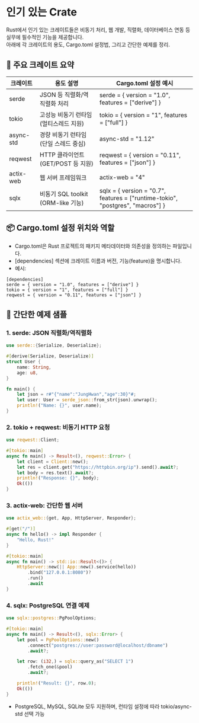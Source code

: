 # 인기 있는 Crate
Rust에서 인기 있는 크레이트들은 비동기 처리, 웹 개발, 직렬화, 데이터베이스 연동 등 실무에 필수적인 기능을 제공합니다.  
아래에 각 크레이트의 용도, Cargo.toml 설정법, 그리고 간단한 예제를 정리.  

## 🧰 주요 크레이트 요약

| 크레이트     | 용도 설명                            | Cargo.toml 설정 예시                                                   |
|--------------|---------------------------------------|------------------------------------------------------------------------|
| serde        | JSON 등 직렬화/역직렬화 처리          | serde = { version = "1.0", features = ["derive"] }                     |
| tokio        | 고성능 비동기 런타임 (멀티스레드 지원) | tokio = { version = "1", features = ["full"] }                         |
| async-std    | 경량 비동기 런타임 (단일 스레드 중심)  | async-std = "1.12"                                                     |
| reqwest      | HTTP 클라이언트 (GET/POST 등 지원)     | reqwest = { version = "0.11", features = ["json"] }                    |
| actix-web    | 웹 서버 프레임워크                    | actix-web = "4"                                                        |
| sqlx         | 비동기 SQL toolkit (ORM-like 기능)     | sqlx = { version = "0.7", features = ["runtime-tokio", "postgres", "macros"] } |


## 📦 Cargo.toml 설정 위치와 역할
- Cargo.toml은 Rust 프로젝트의 패키지 메타데이터와 의존성을 정의하는 파일입니다.
- [dependencies] 섹션에 크레이트 이름과 버전, 기능(feature)을 명시합니다.
- 예시:
```
[dependencies]
serde = { version = "1.0", features = ["derive"] }
tokio = { version = "1", features = ["full"] }
reqwest = { version = "0.11", features = ["json"] }
```


## 🧪 간단한 예제 샘플
### 1. serde: JSON 직렬화/역직렬화
```rust
use serde::{Serialize, Deserialize};

#[derive(Serialize, Deserialize)]
struct User {
    name: String,
    age: u8,
}

fn main() {
    let json = r#"{"name":"JungHwan","age":30}"#;
    let user: User = serde_json::from_str(json).unwrap();
    println!("Name: {}", user.name);
}
```


### 2. tokio + reqwest: 비동기 HTTP 요청
```rust
use reqwest::Client;

#[tokio::main]
async fn main() -> Result<(), reqwest::Error> {
    let client = Client::new();
    let res = client.get("https://httpbin.org/ip").send().await?;
    let body = res.text().await?;
    println!("Response: {}", body);
    Ok(())
}
```


### 3. actix-web: 간단한 웹 서버
```rust
use actix_web::{get, App, HttpServer, Responder};

#[get("/")]
async fn hello() -> impl Responder {
    "Hello, Rust!"
}

#[tokio::main]
async fn main() -> std::io::Result<()> {
    HttpServer::new(|| App::new().service(hello))
        .bind("127.0.0.1:8080")?
        .run()
        .await
}
```


### 4. sqlx: PostgreSQL 연결 예제
```rust
use sqlx::postgres::PgPoolOptions;

#[tokio::main]
async fn main() -> Result<(), sqlx::Error> {
    let pool = PgPoolOptions::new()
        .connect("postgres://user:password@localhost/dbname")
        .await?;

    let row: (i32,) = sqlx::query_as("SELECT 1")
        .fetch_one(&pool)
        .await?;

    println!("Result: {}", row.0);
    Ok(())
}
```
- PostgreSQL, MySQL, SQLite 모두 지원하며, 런타임 설정에 따라 tokio/async-std 선택 가능



